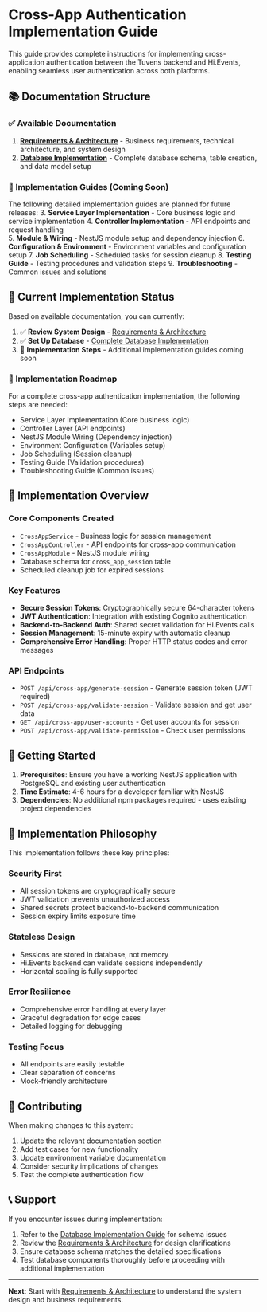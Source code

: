 # Cross-App Authentication Implementation Guide

This guide provides complete instructions for implementing cross-application authentication between the Tuvens backend and Hi.Events, enabling seamless user authentication across both platforms.

## 📚 Documentation Structure

### ✅ Available Documentation
1. **[Requirements & Architecture](./01-requirements-architecture.md)** - Business requirements, technical architecture, and system design
2. **[Database Implementation](./database-implementation/README.md)** - Complete database schema, table creation, and data model setup

### 🚧 Implementation Guides (Coming Soon)
The following detailed implementation guides are planned for future releases:
3. **Service Layer Implementation** - Core business logic and service implementation
4. **Controller Implementation** - API endpoints and request handling  
5. **Module & Wiring** - NestJS module setup and dependency injection
6. **Configuration & Environment** - Environment variables and configuration setup
7. **Job Scheduling** - Scheduled tasks for session cleanup
8. **Testing Guide** - Testing procedures and validation steps
9. **Troubleshooting** - Common issues and solutions

## 🎯 Current Implementation Status

Based on available documentation, you can currently:

1. ✅ **Review System Design** - [Requirements & Architecture](./01-requirements-architecture.md)
2. ✅ **Set Up Database** - [Complete Database Implementation](./database-implementation/README.md)
3. 🚧 **Implementation Steps** - Additional implementation guides coming soon

### 📝 Implementation Roadmap
For a complete cross-app authentication implementation, the following steps are needed:
- Service Layer Implementation (Core business logic)
- Controller Layer (API endpoints)  
- NestJS Module Wiring (Dependency injection)
- Environment Configuration (Variables setup)
- Job Scheduling (Session cleanup)
- Testing Guide (Validation procedures)
- Troubleshooting Guide (Common issues)

## 🔧 Implementation Overview

### Core Components Created
- `CrossAppService` - Business logic for session management
- `CrossAppController` - API endpoints for cross-app communication
- `CrossAppModule` - NestJS module wiring
- Database schema for `cross_app_session` table
- Scheduled cleanup job for expired sessions

### Key Features
- **Secure Session Tokens**: Cryptographically secure 64-character tokens
- **JWT Authentication**: Integration with existing Cognito authentication
- **Backend-to-Backend Auth**: Shared secret validation for Hi.Events calls
- **Session Management**: 15-minute expiry with automatic cleanup
- **Comprehensive Error Handling**: Proper HTTP status codes and error messages

### API Endpoints
- `POST /api/cross-app/generate-session` - Generate session token (JWT required)
- `POST /api/cross-app/validate-session` - Validate session and get user data
- `GET /api/cross-app/user-accounts` - Get user accounts for session
- `POST /api/cross-app/validate-permission` - Check user permissions

## 🚀 Getting Started

1. **Prerequisites**: Ensure you have a working NestJS application with PostgreSQL and existing user authentication
2. **Time Estimate**: 4-6 hours for a developer familiar with NestJS
3. **Dependencies**: No additional npm packages required - uses existing project dependencies

## 📖 Implementation Philosophy

This implementation follows these key principles:

### Security First
- All session tokens are cryptographically secure
- JWT validation prevents unauthorized access
- Shared secrets protect backend-to-backend communication
- Session expiry limits exposure time

### Stateless Design
- Sessions are stored in database, not memory
- Hi.Events backend can validate sessions independently
- Horizontal scaling is fully supported

### Error Resilience
- Comprehensive error handling at every layer
- Graceful degradation for edge cases
- Detailed logging for debugging

### Testing Focus
- All endpoints are easily testable
- Clear separation of concerns
- Mock-friendly architecture

## 🤝 Contributing

When making changes to this system:

1. Update the relevant documentation section
2. Add test cases for new functionality
3. Update environment variable documentation
4. Consider security implications of changes
5. Test the complete authentication flow

## 📞 Support

If you encounter issues during implementation:

1. Refer to the [Database Implementation Guide](./database-implementation/README.md) for schema issues
2. Review the [Requirements & Architecture](./01-requirements-architecture.md) for design clarifications
3. Ensure database schema matches the detailed specifications
4. Test database components thoroughly before proceeding with additional implementation

---

**Next**: Start with [Requirements & Architecture](./01-requirements-architecture.md) to understand the system design and business requirements.